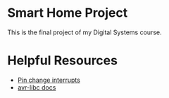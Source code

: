 # Smart Home Project

This is the final project of my Digital Systems course.

# Helpful Resources

- [Pin change interrupts](https://developerhelp.microchip.com/xwiki/bin/view/products/mcu-mpu/8-bit-avr/getting-started/8-bit-avr-pin-change-interrupts/)
- [avr-libc docs](https://avrdudes.github.io/avr-libc/avr-libc-user-manual-2.2.0/index.html)
